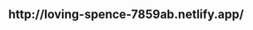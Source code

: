 <htmtl lang= "pt-br">
  <head>
    <title> Projeto React 2 </title>
      <div> 
<h2> http://loving-spence-7859ab.netlify.app/ <h2>
     
  </div>
  </head>
        </html>
                  
